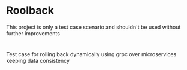 # Roolback
This project is only a test case scenario and shouldn't be used without further improvements

#
Test case for rolling back dynamically using grpc over microservices keeping data consistency
